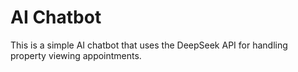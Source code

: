 # AI Chatbot

This is a simple AI chatbot that uses the DeepSeek API for handling property viewing appointments.